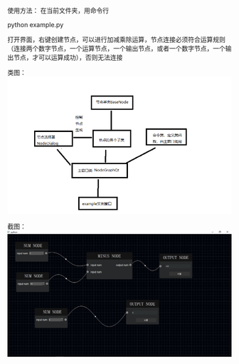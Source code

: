 使用方法：
在当前文件夹，用命令行 

python example.py

打开界面，右键创建节点，可以进行加减乘除运算，节点连接必须符合运算规则（连接两个数字节点，一个运算节点，一个输出节点，或者一个数字节点，一个输出节点，才可以运算成功），否则无法连接

类图：
![image](https://github.com/OneLight-Develop-Team/IDoLibrary/blob/master/AssetManager/NodeEditor/class-view.png)

截图：
![image](https://github.com/OneLight-Develop-Team/IDoLibrary/blob/master/AssetManager/NodeEditor/screenshot.png)


